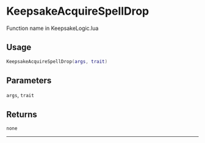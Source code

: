 # KeepsakeAcquireSpellDrop
Function name in KeepsakeLogic.lua
## Usage
```lua
KeepsakeAcquireSpellDrop(args, trait)
```
## Parameters
`args`, `trait`
## Returns
`none`

---